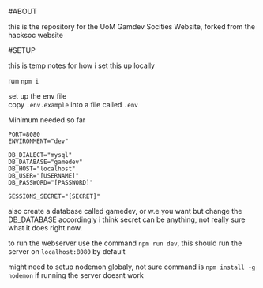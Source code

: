 #ABOUT

this is the repository for the UoM Gamdev Socities Website, forked from the hacksoc website

#SETUP

this is temp notes for how i set this up locally

run `npm i`

set up the env file  
copy `.env.example` into a file called `.env`

Minimum needed so far
```
PORT=8080
ENVIRONMENT="dev"

DB_DIALECT="mysql"
DB_DATABASE="gamedev"
DB_HOST="localhost"
DB_USER="[USERNAME]"
DB_PASSWORD="[PASSWORD]"

SESSIONS_SECRET="[SECRET]"

```

also create a database called gamedev, or w.e you want but change the DB_DATABASE accordingly
i think secret can be anything, not really sure what it does right now.

to run the webserver use the command `npm run dev`,
this should run the server on `localhost:8080` by default

might need to setup nodemon globaly, not sure
command is `npm install -g nodemon` if running the server doesnt work
